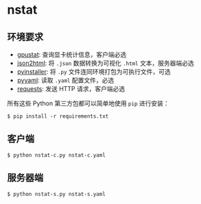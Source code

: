 # nstat

## 环境要求

- [gpustat](https://github.com/wookayin/gpustat): 查询显卡统计信息，客户端必选
- [json2html](https://github.com/softvar/json2html): 将 `.json` 数据转换为可视化 `.html` 文本，服务器端必选
- [pyinstaller](https://pyinstaller.org/): 将 `.py` 文件连同环境打包为可执行文件，可选
- [pyyaml](https://pyyaml.org/): 读取 `.yaml` 配置文件，必选
- [requests](https://requests.readthedocs.io/): 发送 HTTP 请求，客户端必选

所有这些 Python 第三方包都可以简单地使用 `pip` 进行安装：

```shell
$ pip install -r requirements.txt
```

## 客户端

```shell
$ python nstat-c.py nstat-c.yaml
```

## 服务器端

```shell
$ python nstat-s.py nstat-s.yaml
```
